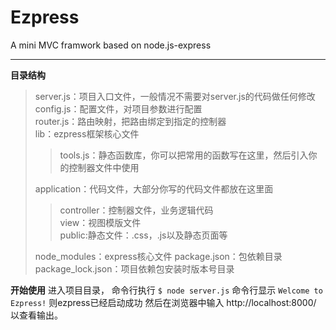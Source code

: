 # Ezpress
A mini MVC framwork based on node.js-express

---

**目录结构**
>server.js：项目入口文件，一般情况不需要对server.js的代码做任何修改  
>config.js：配置文件，对项目参数进行配置  
>router.js：路由映射，把路由绑定到指定的控制器  
>lib：ezpress框架核心文件
>>tools.js：静态函数库，你可以把常用的函数写在这里，然后引入你的控制器文件中使用
>
>application：代码文件，大部分你写的代码文件都放在这里面   
>>controller：控制器文件，业务逻辑代码   
>>view：视图模版文件  
>>public:静态文件：.css，.js以及静态页面等   
>
>node_modules：express核心文件
>package.json：包依赖目录
>package_lock.json：项目依赖包安装时版本号目录

**开始使用**
进入项目目录，
命令行执行 `$ node server.js`
命令行显示 `Welcome to Ezpress!` 则ezpress已经启动成功
然后在浏览器中输入 http://localhost:8000/ 以查看输出。

